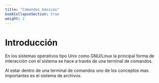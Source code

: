```yaml
---
title: "Comandos básicos"
bookCollapseSection: true 
weight: 2
---
```

# Introducción
En los sistemas operativos tipo Unix como GNU/Linux la principal forma de interacción con el sistema se hace a través de una terminal de comandos.

Al estar dentro de una terminal de comandos uno de los conceptos mas importantes es el sistema de archivos.
